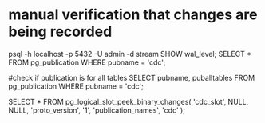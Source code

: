 # manual verification that changes are being recorded

psql -h localhost -p 5432 -U admin -d stream
SHOW wal_level;
SELECT * FROM pg_publication WHERE pubname = 'cdc';

#check if publication is for all tables
SELECT pubname, puballtables FROM pg_publication WHERE pubname = 'cdc';

SELECT * FROM pg_logical_slot_peek_binary_changes(
  'cdc_slot', 
  NULL, 
  NULL, 
  'proto_version', '1',
  'publication_names', 'cdc'
);